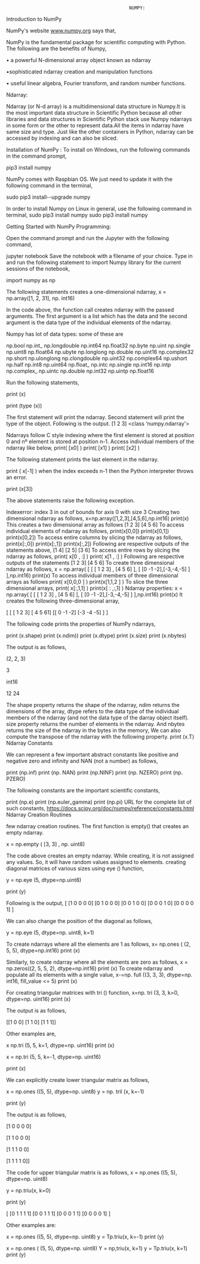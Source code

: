                                                   NUMPY:


Introduction to NumPy

NumPy's website www.numpy.org says that,

NumPy is the fundamental package for scientific computing with Python. The following are the benefits of Numpy,

• a powerful N-dimensional array object known as ndarray

•sophisticated ndarray creation and manipulation functions

• useful linear algebra, Fourier transform, and random number functions.

Ndarray:

Ndarray (or N-d array) is a multidimensional data structure in Numpy.It is the most important data structure in Scientific Python because all other libraries and data structures in Scientific Python stack use Numpy ndarrays in some form or the other to represent data.All the items in ndarray have same size and type. Just like the other containers in Python, ndarray can be accessed by indexing and can also be sliced.

Installation of NumPy :
To install on Windows, run the following commands in the command prompt,

pip3 install numpy


NumPy comes with Raspbian OS. We just need to update it with the following command in the terminal, 

sudo pip3 install--upgrade numpy

In order to install Numpy on Linux in general, use the following command in terminal, sudo pip3 install numpy
sudo pip3 install numpy


Getting Started with NumPy Programming:

Open the command prompt and run the Jupyter with the following command,

jupyter notebook
Save the notebook with a filename of your choice. Type in and run the following statement to import Numpy library for the current sessions of the notebook,

import numpy as np

The following statements creates a one-dimensional ndarray, 
x = np.array([1, 2, 31], np. int16)

In the code above, the function call creates ndarray with the passed arguments. The first argument is a list which has the data and the second argument is the data type of the individual elements of the ndarray.

Numpy has lot of data types:
some of these are

np.bool
np.int_
np.longdouble
np.int64
np.float32
np.byte
np.uint
np.single
np.uint8
np.float64
np.ubyte
np.longlong
np.double
np.uint16
np.complex32
np.short
np.ulonglong
np.clongdouble
np.uint32
np.complex64
np.ushort
np.half
np.int8
np.uint64
np.float_
np.intc
np.single
np.int16
np.intp
np.complex_
np.uintc
np.double
np.int32
np.uintp
np.float16




Run the following statements,

print (x)

print (type (x))

The first statement will print the ndarray. Second statement will print the type of the object. Following is the output.
[1 2 3]
<class ‘numpy.ndarray'>

Ndarrays follow C style indexing where the first element is stored at position 0 and nº element is stored at position n-1. Access individual members of the ndarray like below,
print( [x0] )
print( [x1] )
print( [x2] )

The following statement prints the last element in the ndarray.

print ( x[-1] )
when the index exceeds n-1 then the Python interpreter throws an error.

print (x[3])

The above statements raise the following exception.

Indexerror: index 3 in out of bounds for axis 0 with size 3
Creating two dimensional ndarray as follows,
x=np.array([1,2,3],[4,5,6],np.int16)
print(x)
This creates a two dimensional array as follows
[1 2 3]
[4 5 6]
To access individual elements of ndarray as follows,
print(x[0,0])
print(x[0,1])
print(x[0,2])
To access entire columns by slicing the ndarray as follows,
print(x[:,0])
print(x[:,1])
print(x[:,2])
Following are respective outputs of the statements above,
[1 4]
[2 5]
[3 6]
To access entire rows by slicing the ndarray as follows,
print( x[0 , :] )
print( x[1 , :] )
Following are respective outputs of the statements
[1 2 3]
[4 5 6]
To create three dimensional  ndarray as follows,
x = np.array( [ [  [ 1 2 3] , [4 5 6]  ], [ [0 -1 -2],[-3,-4,-5] ] ],np.int16)
print(x)
To access individual members of three dimensional arrays as follows
print( x[0,0,0 ] )
print(x[1,1,2 ] )
To slice the three dimensional arrays,
print( x[:,1,1] )
print(x[ : ,:,1] )
Ndarray properties:
x = np.array( [ [  [ 1 2 3] , [4 5 6]  ], [ [0 -1 -2],[-3,-4,-5] ] ],np.int16)
print(x)
It creates the following three-dimensional array,


[ [ [ 1 2 3]
    [ 4 5 61]
  [[ 0 -1 -2] 
   [-3 -4 -5] ] ]

The following code prints the properties of NumPy ndarrays,

print (x.shape)
 print (x.ndim))
print (x.dtype)
print (x.size)
print (x.nbytes)

The output is as follows,

(2, 2, 3)

3

int16

12
 24

The shape property returns the shape of the ndarray, ndim returns the dimensions of the array, dtype refers to the data type of the individual members of the ndarray (and not the data type of the darray object itself). size property returns the number of elements in the ndarray. And nbytes returns the size of the ndarray in the bytes in the memory, We can also compute the transpose of the ndarray with the following property.
print (x.T)
Ndarray Constants

We can represent a few important abstract constants like positive and negative zero and infinity and NAN (not a number) as follows,

print (np.inf)
print (np. NAN) 
print (np.NINF)
print (np. NZERO) 
print (np. PZERO)

The following constants are the important scientific constants,

print (np.e)
print (np.euler_gamma) 
print (np.pi)
URL for the complete list of such constants, https://docs.scipy.org/doc/numpy/reference/constants.html
 Ndarray Creation Routines

 few ndarray creation routines.
 The first function is empty() that creates an empty ndarray.

x = np.empty ( [3, 3] , np. uint8)

The code above creates an empty ndarray. While creating, it is not assigned any values. So, it will have random values assigned to elements.
 creating diagonal matrices of various sizes using eye () function,

y = np.eye (5, dtype=np.uint8)

print (y)

Following is the output,
[ [1 0 0 0 0] 
  [0 1 0 0 0]
  [0 0 1 0 0]
  [0 0 0 1 0]
  [0 0 0 0 1]  ] 

We can also change the position of the diagonal as follows,

y = np.eye (5, dtype=np. uint8, k=1)

To create ndarrays where all the elements are 1 as follows,
 x= np.ones ( (2, 5, 5), dtype=np.int16)
print (x)

Similarly, to create ndarray where all the elements are zero as follows, 
x = np.zeros((2, 5, 5, 2), dtype=np.int16)
print (x)
To  create ndarray and populate all its elements with a single value,
 x-=np. full ((3, 3, 3), dtype=np. int16, fill_value <= 5) 
print (x)

For  creating triangular matrices with tri () function,
x=np. tri (3, 3, k=0, dtype=np. uint16) 
print (x)

The output is as follows,

[[1 0 0]
[1 1 0]
[1 1 1]]


Other examples are,

x np.tri (5, 5, k=1, dtype=np. uint16)
print (x)

x = np.tri (5, 5, k=-1, dtype=np. uint16)

print (x)

We can explicitly create lower triangular matrix as follows,

x = np.ones ((5, 5), dtype=np. uint8)
 y = np. tril (x, k=-1)

print (y)

The output is as follows,

[1 0 0 0 0]

[1 1 0 0 0]

[1 1 1 0 0]

[1 1 1 1 0]]

The code for upper triangular matrix is as follows, 
x = np.ones ((5, 5), dtype=np. uint8)

y = np.triu(x, k=0)

print (y)

[ [0 1 1 1 1]
  [0 0 1 1 1]
  [0 0 0 1 1]
  [0 0 0 0 1] ]

  
Other examples are:

x = np.ones ((5, 5), dtype=np. uint8)
 y = Tp.triu(x, k=-1)
print (y)

x = np.ones ( (5, 5), dtype=np. uint8) Y = np,triu(x, k=1)
 y = Tp.triu(x, k=1)
print (y)
